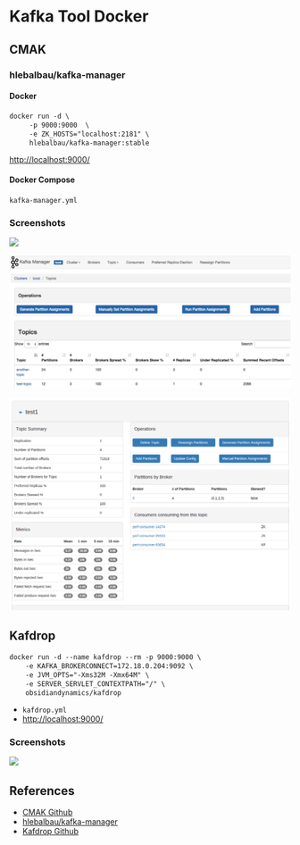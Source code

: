 # Kafka Tool Docker

## CMAK

### hlebalbau/kafka-manager
#### Docker
```
docker run -d \
     -p 9000:9000  \
     -e ZK_HOSTS="localhost:2181" \
     hlebalbau/kafka-manager:stable
```
[http://localhost:9000/](http://localhost:9000/)

#### Docker Compose
`kafka-manager.yml`

### Screenshots
![](https://github.com/yahoo/CMAK/raw/master/img/cluster.png)

![](https://github.com/yahoo/CMAK/raw/master/img/topic-list.png)

![](https://github.com/yahoo/CMAK/raw/master/img/topic.png)

## Kafdrop
```
docker run -d --name kafdrop --rm -p 9000:9000 \
    -e KAFKA_BROKERCONNECT=172.18.0.204:9092 \
    -e JVM_OPTS="-Xms32M -Xmx64M" \
    -e SERVER_SERVLET_CONTEXTPATH="/" \
    obsidiandynamics/kafdrop
```
- `kafdrop.yml`
- [http://localhost:9000/](http://localhost:9000/)

### Screenshots
![](https://github.com/obsidiandynamics/kafdrop/raw/master/docs/images/overview.png?raw=true)

## References
- [CMAK Github](https://github.com/yahoo/CMAK)
- [hlebalbau/kafka-manager](https://hub.docker.com/r/hlebalbau/kafka-manager)
- [Kafdrop Github](https://github.com/obsidiandynamics/kafdrop)